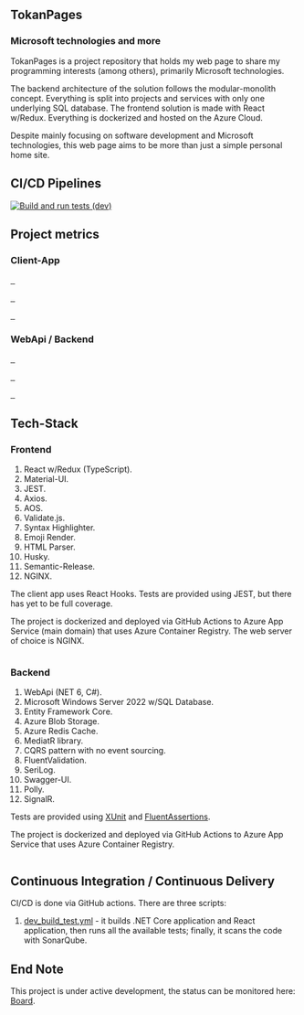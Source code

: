 ## TokanPages
### Microsoft technologies and more

TokanPages is a project repository that holds my web page to share my programming interests (among others), primarily Microsoft technologies. 

The backend architecture of the solution follows the modular-monolith concept. Everything is split into projects and services with only one underlying SQL database. The frontend solution is made with React w/Redux. Everything is dockerized and hosted on the Azure Cloud.

Despite mainly focusing on software development and Microsoft technologies, this web page aims to be more than just a simple personal home site.

## CI/CD Pipelines

[![Build and run tests (dev)](https://github.com/TomaszKandula/TokanPages/actions/workflows/dev_build.yml/badge.svg)](https://github.com/TomaszKandula/TokanPages/actions/workflows/dev_build_test.yml)

## Project metrics
### Client-App

<p>
  <a href="https://sonarqube.tomkandula.com">
    <img alt="" src="https://sonarproxy.tomkandula.com/api/v1/metrics?project=tokanpages-frontend&metric=ncloc&kill_cache=1">
  </a>
  <a href="https://sonarqube.tomkandula.com">
    <img alt="" src="https://sonarproxy.tomkandula.com/api/v1/metrics?project=tokanpages-frontend&metric=code_smells&kill_cache=1">
  </a>
  <a href="https://sonarqube.tomkandula.com">
    <img alt="" src="https://sonarproxy.tomkandula.com/api/v1/metrics?project=tokanpages-frontend&metric=bugs&kill_cache=1">
  </a>
</p>
<p>
  <a href="https://sonarqube.tomkandula.com">
    <img alt="" src="https://sonarproxy.tomkandula.com/api/v1/metrics?project=tokanpages-frontend&metric=sqale_rating&kill_cache=1">
  </a>
  <a href="https://sonarqube.tomkandula.com">
    <img alt="" src="https://sonarproxy.tomkandula.com/api/v1/metrics?project=tokanpages-frontend&metric=security_rating&kill_cache=1">
  </a>
  <a href="https://sonarqube.tomkandula.com">
    <img alt="" src="https://sonarproxy.tomkandula.com/api/v1/metrics?project=tokanpages-frontend&metric=reliability_rating&kill_cache=1">
  </a>
</p>
<p>
  <a href="https://sonarqube.tomkandula.com">
    <img alt="" src="https://sonarproxy.tomkandula.com/api/v1/metrics?project=tokanpages-frontend&metric=sqale_index&kill_cache=1">
  </a>
  <a href="https://sonarqube.tomkandula.com">
    <img alt="" src="https://sonarproxy.tomkandula.com/api/v1/metrics?project=tokanpages-frontend&metric=duplicated_lines_density&kill_cache=1">
  </a>
  <a href="https://sonarqube.tomkandula.com">
    <img alt="" src="https://sonarproxy.tomkandula.com/api/v1/metrics?project=tokanpages-frontend&metric=coverage&kill_cache=1">
  </a>
</p>

### WebApi / Backend

<p>
  <a href="https://sonarqube.tomkandula.com">
    <img alt="" src="https://sonarproxy.tomkandula.com/api/v1/metrics?project=tokanpages-backend&metric=ncloc&kill_cache=1">
  </a>
  <a href="https://sonarqube.tomkandula.com">
    <img alt="" src="https://sonarproxy.tomkandula.com/api/v1/metrics?project=tokanpages-backend&metric=code_smells&kill_cache=1">
  </a>
  <a href="https://sonarqube.tomkandula.com">
    <img alt="" src="https://sonarproxy.tomkandula.com/api/v1/metrics?project=tokanpages-backend&metric=bugs&kill_cache=1">
  </a>
</p>
<p>
  <a href="https://sonarqube.tomkandula.com">
    <img alt="" src="https://sonarproxy.tomkandula.com/api/v1/metrics?project=tokanpages-backend&metric=sqale_rating&kill_cache=1">
  </a>
  <a href="https://sonarqube.tomkandula.com">
    <img alt="" src="https://sonarproxy.tomkandula.com/api/v1/metrics?project=tokanpages-backend&metric=security_rating&kill_cache=1">
  </a>
  <a href="https://sonarqube.tomkandula.com">
    <img alt="" src="https://sonarproxy.tomkandula.com/api/v1/metrics?project=tokanpages-backend&metric=reliability_rating&kill_cache=1">
  </a>
</p>
<p>
  <a href="https://sonarqube.tomkandula.com">
    <img alt="" src="https://sonarproxy.tomkandula.com/api/v1/metrics?project=tokanpages-backend&metric=sqale_index&kill_cache=1">
  </a>
  <a href="https://sonarqube.tomkandula.com">
    <img alt="" src="https://sonarproxy.tomkandula.com/api/v1/metrics?project=tokanpages-backend&metric=duplicated_lines_density&kill_cache=1">
  </a>
  <a href="https://sonarqube.tomkandula.com">
    <img alt="" src="https://sonarproxy.tomkandula.com/api/v1/metrics?project=tokanpages-backend&metric=coverage&kill_cache=1">
  </a>
</p>

## Tech-Stack

### Frontend

1. React w/Redux (TypeScript).
1. Material-UI.
1. JEST.
1. Axios.
1. AOS.
1. Validate.js.
1. Syntax Highlighter.
1. Emoji Render.
1. HTML Parser.
1. Husky.
1. Semantic-Release.
1. NGINX.

The client app uses React Hooks. Tests are provided using JEST, but there has yet to be full coverage.

The project is dockerized and deployed via GitHub Actions to Azure App Service (main domain) that uses Azure Container Registry. The web server of choice is NGINX.

<img alt="" src="https://sonarproxy.tomkandula.com/api/v1/Metrics/Quality?Project=tokanpages-frontend&kill_cache=1">

### Backend

1. WebApi (NET 6, C#).
1. Microsoft Windows Server 2022 w/SQL Database.
1. Entity Framework Core.
1. Azure Blob Storage.
1. Azure Redis Cache.
1. MediatR library.
1. CQRS pattern with no event sourcing.
1. FluentValidation.
1. SeriLog.
1. Swagger-UI.
1. Polly.
1. SignalR.

Tests are provided using [XUnit](https://github.com/xunit/xunit) and [FluentAssertions](https://github.com/fluentassertions/fluentassertions).

The project is dockerized and deployed via GitHub Actions to Azure App Service that uses Azure Container Registry.

<img alt="" src="https://sonarproxy.tomkandula.com/api/v1/Metrics/Quality?Project=tokanpages-backend&kill_cache=1">

## Continuous Integration / Continuous Delivery

CI/CD is done via GitHub actions. There are three scripts:

1. [dev_build_test.yml](https://github.com/TomaszKandula/TokanPages/blob/dev/.github/workflows/dev_build_test.yml) - it builds .NET Core application and React application, then runs all the available tests; finally, it scans the code with SonarQube.

## End Note

This project is under active development, the status can be monitored here: [Board](https://github.com/users/TomaszKandula/projects/7).
